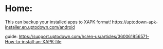 # Home:
This can backup your installed apps to XAPK format!
https://uptodown-apk-installer.en.uptodown.com/android


guide: https://support.uptodown.com/hc/en-us/articles/360061856571-How-to-install-an-XAPK-file
